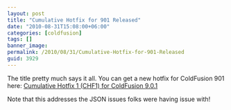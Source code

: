 ```yaml
---
layout: post
title: "Cumulative Hotfix for 901 Released"
date: "2010-08-31T15:08:00+06:00"
categories: [coldfusion]
tags: []
banner_image: 
permalink: /2010/08/31/Cumulative-Hotfix-for-901-Released
guid: 3929
---
```


The title pretty much says it all. You can get a new hotfix for ColdFusion 901 here: <a href="http://kb2.adobe.com/cps/862/cpsid_86263.html">Cumulative Hotfix 1 (CHF1) for ColdFusion 9.0.1</a>

Note that this addresses the JSON issues folks were having issue with!